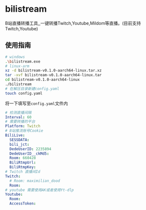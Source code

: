 

# bilistream

B站直播转播工具,,一键转播Twitch,Youtube,Mildom等直播。(目前支持Twitch,Youtube)

## 使用指南

```bash
# windows
.\bilistream.exe
# linux-arm
xz -d bilistream-v0.1.0-aarch64-linux.tar.xz
tar -xvf bilistream-v0.1.0-aarch64-linux.tar
cd bilistream-v0.1.0-aarch64-linux
./bilistream
# 在解压目录新建config.yaml
touch config.yaml
```

将一下填写至`config.yaml`文件内

``` yaml
# 检测直播间隔
Interval: 60
# 需要转播的平台
Platform: Twitch
# B站推流账号Cookie
BiliLive:
  SESSDATA: 
  bili_jct: 
  DedeUserID: 2235894
  DedeUserID__ckMd5: 
  Room: 660428
  BiliRtmpUrl: 
  BiliRtmpKey: 
# Twitch 直播间Id
Twitch:
  # Room: maximilian_dood
  Room: 
# youtube 需要使用AK或者使用Yt-dlp
Youtube:
  Room: 
  AccessToken: 
```